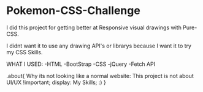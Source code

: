 # Pokemon-CSS-Challenge
I did this project for getting better at Responsive visual drawings with Pure-CSS.

I didnt want it to use any drawing API's or librarys because I want it to try my CSS Skills.

WHAT I USED:
-HTML
-BootStrap
-CSS
-jQuery
-Fetch API

.about{
Why its not looking like a normal website: This project is not about UI/UX !important;
display: My Skills;
:)
}

